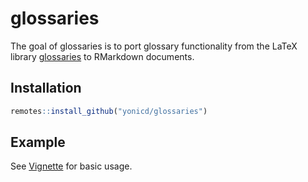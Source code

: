 
# glossaries

<!-- badges: start -->
<!-- badges: end -->

The goal of glossaries is to port glossary functionality from the LaTeX library [glossaries](https://ctan.org/pkg/glossaries?lang=en) to RMarkdown documents.

## Installation

``` r
remotes::install_github("yonicd/glossaries")
```

## Example

See [Vignette](https://yonicd.github.io/glossaries/articles/usage.html) for basic usage.

